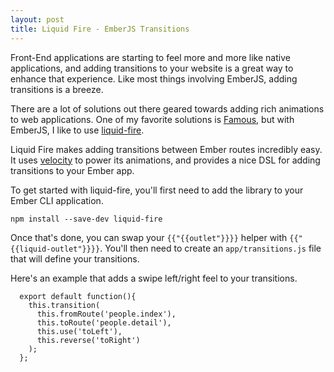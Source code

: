 ```yaml
---
layout: post
title: Liquid Fire - EmberJS Transitions
---
```

Front-End applications are starting to feel more and more like native
applications, and adding transitions to your website is a great way to
enhance that experience. Like most things involving EmberJS, adding
transitions is a breeze.

There are a lot of solutions out there geared towards adding rich animations
to web applications. One of my favorite solutions is [Famous](http://famo.us),
but with EmberJS, I like to use
[liquid-fire](http://ef4.github.io/liquid-fire/#/transitions/primitives).

Liquid Fire makes adding transitions between Ember routes incredibly easy. It
uses [velocity](http://julian.com/research/velocity/) to power its animations,
and provides a nice DSL for adding transitions to your Ember app.

To get started with liquid-fire, you'll first need to add the library to your
Ember CLI application.

`npm install --save-dev liquid-fire`

Once that's done, you can swap your `{{"{{outlet"}}}}` helper with
`{{"{{liquid-outlet"}}}}`. You'll then need to create an `app/transitions.js` file
that will define your transitions.

Here's an example that adds a swipe left/right feel to your transitions.

~~~
  export default function(){
    this.transition(
      this.fromRoute('people.index'),
      this.toRoute('people.detail'),
      this.use('toLeft'),
      this.reverse('toRight')
    );
  };
~~~
